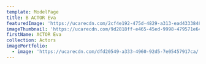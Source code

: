 ```yaml
---
template: ModelPage
title: B ACTOR Eva
featuredImage: 'https://ucarecdn.com/2cf4e192-475d-4829-a313-ead433384894/'
imageThumbnail: 'https://ucarecdn.com/9d2818ff-e465-45ed-9998-479571e643c5/'
firstName: ACTOR Eva
collection: Actors
imagePortfolio:
  - image: 'https://ucarecdn.com/dfd20549-a333-4960-92d5-7e05457917ca/'
---
```


